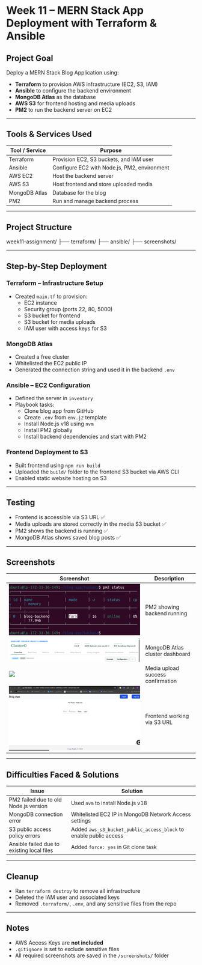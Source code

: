 #  Week 11 – MERN Stack App Deployment with Terraform & Ansible

##  Project Goal

Deploy a MERN Stack Blog Application using:
- **Terraform** to provision AWS infrastructure (EC2, S3, IAM)
- **Ansible** to configure the backend environment
- **MongoDB Atlas** as the database
- **AWS S3** for frontend hosting and media uploads
- **PM2** to run the backend server on EC2

---

## Tools & Services Used

| Tool / Service     | Purpose                                      |
|--------------------|----------------------------------------------|
| Terraform          | Provision EC2, S3 buckets, and IAM user      |
| Ansible            | Configure EC2 with Node.js, PM2, environment |
| AWS EC2            | Host the backend server                      |
| AWS S3             | Host frontend and store uploaded media       |
| MongoDB Atlas      | Database for the blog                        |
| PM2                | Run and manage backend process               |

---

## Project Structure

week11-assignment/
├── terraform/
├── ansible/
├── screenshots/

---

##  Step-by-Step Deployment

###  Terraform – Infrastructure Setup
- Created `main.tf` to provision:
  - EC2 instance
  - Security group (ports 22, 80, 5000)
  - S3 bucket for frontend
  - S3 bucket for media uploads
  - IAM user with access keys for S3

###  MongoDB Atlas
- Created a free cluster
- Whitelisted the EC2 public IP
- Generated the connection string and used it in the backend `.env`

###  Ansible – EC2 Configuration
- Defined the server in `inventory`
- Playbook tasks:
  - Clone blog app from GitHub
  - Create `.env` from `env.j2` template
  - Install Node.js v18 using `nvm`
  - Install PM2 globally
  - Install backend dependencies and start with PM2

###  Frontend Deployment to S3
- Built frontend using `npm run build`
- Uploaded the `build/` folder to the frontend S3 bucket via AWS CLI
- Enabled static website hosting on S3

---

##  Testing

- Frontend is accessible via S3 URL ✅
- Media uploads are stored correctly in the media S3 bucket ✅
- PM2 shows the backend is running ✅
- MongoDB Atlas shows saved blog posts ✅

---

##  Screenshots

| Screenshot               | Description                          |
|--------------------------|--------------------------------------|
| ![](screenshots/pm2-backend.png)          | PM2 showing backend running          |
| ![](screenshots/mongodb-cluster.png)      | MongoDB Atlas cluster dashboard      |
| ![](screenshots/media-upload-success.png) | Media upload success confirmation    |
| ![](screenshots/s3-frontend.png)          | Frontend working via S3 URL          |

---

##  Difficulties Faced & Solutions

| Issue                                       | Solution                                                                 |
|--------------------------------------------|--------------------------------------------------------------------------|
| PM2 failed due to old Node.js version      | Used `nvm` to install Node.js v18                                        |
| MongoDB connection error                   | Whitelisted EC2 IP in MongoDB Network Access settings                    |
| S3 public access policy errors             | Added `aws_s3_bucket_public_access_block` to enable public access        |
| Ansible failed due to existing local files | Added `force: yes` in Git clone task                                     |

---

##  Cleanup

- Ran `terraform destroy` to remove all infrastructure
- Deleted the IAM user and associated keys
- Removed `.terraform/`, `.env`, and any sensitive files from the repo

---

##  Notes

- AWS Access Keys are **not included**
- `.gitignore` is set to exclude sensitive files
- All required screenshots are saved in the `/screenshots/` folder

